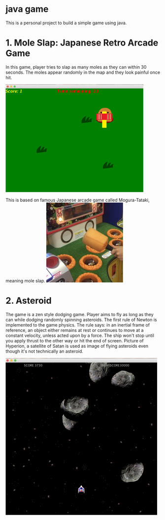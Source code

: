 # java game
This is a personal project to build a simple game using java.

# 1. Mole Slap: Japanese Retro Arcade Game
In this game, player tries to slap as many moles as they can within 30 seconds.
The moles appear randomly in the map and they look painful once hit.

![alt text](src/com/yotaro/javagame/image/mole-slap-play.png)

This is based on famous Japanese arcade game called Mogura-Tataki, meaning mole slap.
![alt text](src/com/yotaro/javagame/image/mole-slap-real.jpg)

# 2. Asteroid
The game is a zen style dodging game. 
Player aims to fly as long as they can while dodging randomly spinning asteroids.
The first rule of Newton is implemented to the game physics.
The rule says: in an inertial frame of reference, an object either remains at rest or continues to move at a constant velocity, unless acted upon by a force.
The ship won't stop until you apply thrust to the other way or hit the end of screen.
Picture of Hyperion, a satellite of Satan is used as image of flying asteroids even though it's not technically an asteroid.

![alt text](src/com/yotaro/javagame/image/asteroid-play.png)